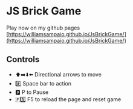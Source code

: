 # JS Brick Game

Play now on my github pages [https://williamsampaio.github.io/JsBrickGame/](https://williamsampaio.github.io/JsBrickGame/)

## Controls

* ⬆️➡️⬇️⬅️ Directional arrows to move
* #️⃣ Space bar to action
* 🅿️ P to Pause
* 🇫5️⃣ F5 to reload the page and reset game
